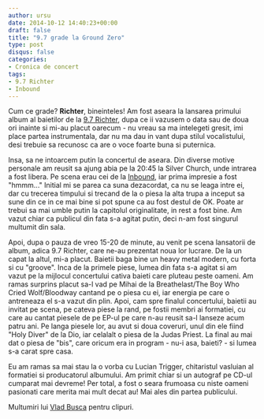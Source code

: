 ```yaml
---
author: ursu
date: 2014-10-12 14:40:23+00:00
draft: false
title: "9.7 grade la Ground Zero"
type: post
disqus: false
categories:
- Cronica de concert
tags:
- 9.7 Richter
- Inbound
---
```

Cum ce grade? **Richter**, bineinteles! Am fost aseara la lansarea primului album al baietilor de la [9.7 Richter](https://www.facebook.com/97richterband), dupa ce ii vazusem o data sau de doua ori inainte si mi-au placut oarecum - nu vreau sa ma intelegeti gresit, imi place partea instrumentala, dar nu ma dau in vant dupa stilul vocalistului, desi trebuie sa recunosc ca are o voce foarte buna si puternica.

Insa, sa ne intoarcem putin la concertul de aseara. Din diverse motive personale am reusit sa ajung abia pe la 20:45 la Silver Church, unde intrarea a fost libera. Pe scena erau cei de la [Inbound](https://www.facebook.com/pages/Inbound/446629458765803), iar prima impresie a fost "hmmm..." Initial mi se parea ca suna dezacordat, ca nu se leaga intre ei, dar cu trecerea timpului si trecand de la o piesa la alta trupa a inceput sa sune din ce in ce mai bine si pot spune ca au fost destul de OK. Poate ar trebui sa mai umble putin la capitolul originalitate, in rest a fost bine. Am vazut chiar ca publicul din fata s-a agitat putin, deci n-am fost singurul multumit din sala.

Apoi, dupa o pauza de vreo 15-20 de minute, au venit pe scena lansatorii de album, adica 9.7 Richter, care ne-au prezentat noua lor lucrare. De la un capat la altul, mi-a placut. Baietii baga bine un heavy metal modern, cu forta si cu "groove". Inca de la primele piese, lumea din fata s-a agitat si am vazut pe la mijlocul concertului cativa baieti care pluteau peste oameni. Am ramas surprins placut sa-l vad pe Mihai de la Breathelast/The Boy Who Cried Wolf/Bloodway cantand pe o piesa cu ei, iar energia pe care o antreneaza el s-a vazut din plin. Apoi, cam spre finalul concertului, baietii au invitat pe scena, pe cateva piese la rand, pe fostii membri ai formatiei, cu care au cantat piesele de pe EP-ul pe care n-au reusit sa-l lanseze acum patru ani. Pe langa piesele lor, au avut si doua coveruri, unul din ele fiind "Holy Diver" de la Dio, iar celalalt o piesa de la Judas Priest. La final au mai dat o piesa de "bis", care oricum era in program - nu-i asa, baieti? - si lumea s-a carat spre casa.

Eu am ramas sa mai stau la o vorba cu Lucian Trigger, chitaristul vasluian al formatiei si producatorul albumului. Am primit chiar si un autograf pe CD-ul cumparat mai devreme! Per total, a fost o seara frumoasa cu niste oameni pasionati care merita mai mult decat au! Mai ales din partea publicului.

Multumiri lui [Vlad Busca](http://www.arhivamea.ro) pentru clipuri.
